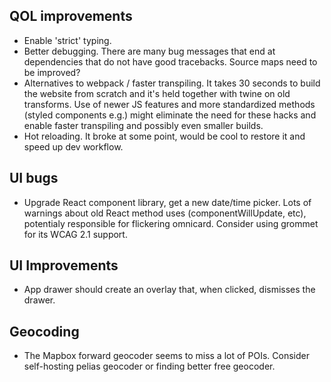 ## QOL improvements

- Enable 'strict' typing.
- Better debugging. There are many bug messages that end at dependencies that
  do not have good tracebacks. Source maps need to be improved?
- Alternatives to webpack / faster transpiling. It takes 30 seconds to build
  the website from scratch and it's held together with twine on old transforms.
  Use of newer JS features and more standardized methods (styled components e.g.)
  might eliminate the need for these hacks and enable faster transpiling and
  possibly even smaller builds.
- Hot reloading. It broke at some point, would be cool to restore it and speed
  up dev workflow.

## UI bugs

- Upgrade React component library, get a new date/time picker. Lots of warnings
  about old React method uses (componentWillUpdate, etc), potentialy
  responsible for flickering omnicard. Consider using grommet for its WCAG 2.1
  support.

## UI Improvements

- App drawer should create an overlay that, when clicked, dismisses the drawer.

## Geocoding

- The Mapbox forward geocoder seems to miss a lot of POIs. Consider self-hosting
  pelias geocoder or finding better free geocoder.
